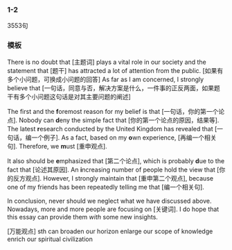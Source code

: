 ### 1-2
3553句
### 模板

There is no doubt that [主题词] plays a vital role in our society and the statement that [题干] has attracted a lot of attention from the public. [如果有多个小问题，可换成小问题的回答]
As far as I am concerned, I strongly believe that [一句话，同意与否，解决方案是什么，一件事的正反两面，如果题干有多个小问题这句话是对其主要问题的阐述]

The first and the **f**oremost reason for my belief is that [一句话，你的第一个论点].
Nobody can **d**eny the simple fact that [你的第一个论点的原因，结果等].
The latest **r**esearch conducted by the United Kingdom has revealed that [一句话，编一个例子].
As a fact, based on my **o**wn experience, [再编一个相关句].
Therefore, we **m**ust [重申观点].

It also should be **e**mphasized that [第二个论点],
which is probably **d**ue to the fact that [论述其原因].
An **i**ncreasing number of people hold the view that [你的反方观点].
However, I strongly maintain that [重申第二个观点],
because one of my friends has been repeatedly telling me that [编一个相关句].

In conclusion, never should we neglect what we have discussed above.
Nowadays, more and more people are focusing on [关键词].
I do hope that this essay can provide them *with* some new insights.


[万能观点]
sth can broaden our horizon
enlarge our scope of knowledge
enrich our spiritual civilization


<!--
It is argued that getting married before finishing studying or getting established in a good job is foolish. To what extent do you agree or disagree?

Nowadays, many headlines hit the newspaper on the topic of getting married before finishing studying or getting established in a good job is foolish. This issue has sparked a huge debate on whether we should get married before finishing studying or getting established in a good job. From my perspective, I believe that getting married before finishing studying or getting established in a good job is not foolish.

On the one hand, there are numerous solid reasons why getting married before finishing studying or getting established in a good job is foolish. For example, getting married will change your lifestyle and hence take extra time to get used to it. Although potentially negative impacts of getting married should be taken into account, which means ?, I still reckon that getting married

On the other hand, those who argue against getting married hold a different opinion. In the first place, it can be claimed that . in the second place, as far as schools/governments/society are concerned, the ultimate aim of schools/governments is to maintain and promote the well-being of society shape young people into responsible people in the future. As a result, local government and international organizations should make a joint effort to make sure that this situation will develop in the right direction.

In conclusion, while there are many strong arguments on both sides, I still firmly believe that -->

